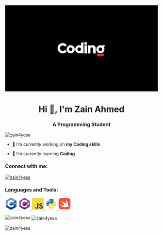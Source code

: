 ![logo](https://github.com/Zain4YESA/Zain4YESA/blob/main/coding.gif)
<h1 align="center">Hi 👋, I'm Zain Ahmed</h1>
<h3 align="center">A Programming Student</h3>

<p align="left"> <img src="https://komarev.com/ghpvc/?username=zain4yesa&label=Profile%20views&color=0e75b6&style=flat" alt="zain4yesa" /> </p>



- 🔭 I’m currently working on **my Coding skills**

- 🌱 I’m currently learning **Coding**

<h3 align="left">Connect with me:</h3>
<p align="left">
<a href="https://linkedin.com/in/zain4yesa" target="blank"><img align="center" src="https://raw.githubusercontent.com/rahuldkjain/github-profile-readme-generator/master/src/images/icons/Social/linked-in-alt.svg" alt="zain4yesa" height="30" width="40" /></a>
<a 
</p>

<h3 align="left">Languages and Tools:</h3>
<p align="left"> <a href="https://www.w3schools.com/cpp/" target="_blank" rel="noreferrer"> <img src="https://raw.githubusercontent.com/devicons/devicon/master/icons/cplusplus/cplusplus-original.svg" alt="cplusplus" width="40" height="40"/> </a> <a href="https://www.w3schools.com/cs/" target="_blank" rel="noreferrer"> <img src="https://raw.githubusercontent.com/devicons/devicon/master/icons/csharp/csharp-original.svg" alt="csharp" width="40" height="40"/> </a> <a href="https://developer.mozilla.org/en-US/docs/Web/JavaScript" target="_blank" rel="noreferrer"> <img src="https://raw.githubusercontent.com/devicons/devicon/master/icons/javascript/javascript-original.svg" alt="javascript" width="40" height="40"/> </a> <a href="https://www.python.org" target="_blank" rel="noreferrer"> <img src="https://raw.githubusercontent.com/devicons/devicon/master/icons/python/python-original.svg" alt="python" width="40" height="40"/> </a> <a href="https://developer.apple.com/swift/" target="_blank" rel="noreferrer"> <img src="https://raw.githubusercontent.com/devicons/devicon/master/icons/swift/swift-original.svg" alt="swift" width="40" height="40"/> </a> </p>

<p><img align="left" src="https://github-readme-stats.vercel.app/api/top-langs?username=zain4yesa&show_icons=true&locale=en&layout=compact" alt="zain4yesa" /></p>

<p>&nbsp;<img align="center" src="https://github-readme-stats.vercel.app/api?username=zain4yesa&show_icons=true&locale=en" alt="zain4yesa" /></p>

<p><img align="center" src="https://github-readme-streak-stats.herokuapp.com/?user=zain4yesa&" alt="zain4yesa" /></p>
